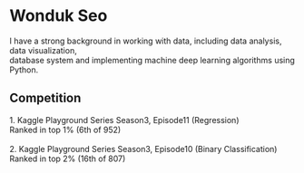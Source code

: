 <h1> Wonduk Seo </h1>

I have a strong background in working with data, including data analysis, data visualization, <br/> database system and implementing machine deep learning algorithms using Python.<br/>

<h2>Competition</h2>
1. Kaggle Playground Series Season3, Episode11 (Regression)  <br/> 
Ranked in top 1% (6th of 952)<br/> <br/> 
2. Kaggle Playground Series Season3, Episode10 (Binary Classification) <br/> 
Ranked in top 2% (16th of 807) <br/> 
<!---
MarsSeo/MarsSeo is a ✨ special ✨ repository because its `README.md` (this file) appears on your GitHub profile.
You can click the Preview link to take a look at your changes.
--->
